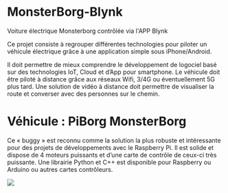 # MonsterBorg-Blynk
Voiture électrique Monsterborg contrôlée via l'APP Blynk

Ce projet consiste à regrouper différentes technologies pour piloter un véhicule électrique grâce à une application simple 
sous iPhone/Android.

Il doit permettre de mieux comprendre le développement de logociel basé sur des technologies IoT, Cloud et d’App pour 
smartphone. Le véhicule doit être piloté à distance grâce aux réseaux Wifi, 3/4G ou éventuellement 5G plus tard. 
Une solution de vidéo à distance doit permettre de visualiser la route et converser avec des personnes sur le chemin.

# Véhicule : PiBorg MonsterBorg
Ce « buggy » est reconnu comme la solution la plus robuste et intéressante pour des projets de développements avec le Raspberry Pi. Il est solide et dispose de 4 moteurs puissants et d’une carte de contrôle de ceux-ci très puissante. Une librairie Python et C++ est disponible pour Raspberry ou Arduino ou autres cartes contrôleurs.

![](images/)
